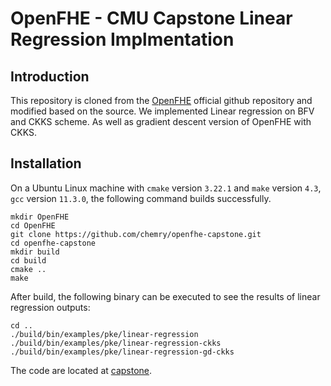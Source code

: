 OpenFHE - CMU Capstone Linear Regression Implmentation
=====================================

## Introduction
This repository is cloned from the [OpenFHE](https://github.com/openfheorg/openfhe-development) official github repository and modified based on the source. We implemented Linear regression on BFV and CKKS scheme. As well as gradient descent version of OpenFHE with CKKS.

## Installation
On a Ubuntu Linux machine with `cmake` version `3.22.1` and `make` version `4.3`, `gcc` version `11.3.0`, the following command builds successfully.
```
mkdir OpenFHE
cd OpenFHE
git clone https://github.com/chemry/openfhe-capstone.git
cd openfhe-capstone
mkdir build
cd build
cmake ..
make
```
After build, the following binary can be executed to see the results of linear regression outputs:
```
cd ..
./build/bin/examples/pke/linear-regression
./build/bin/examples/pke/linear-regression-ckks
./build/bin/examples/pke/linear-regression-gd-ckks
```

The code are located at [capstone](/src/pke/capstone/).